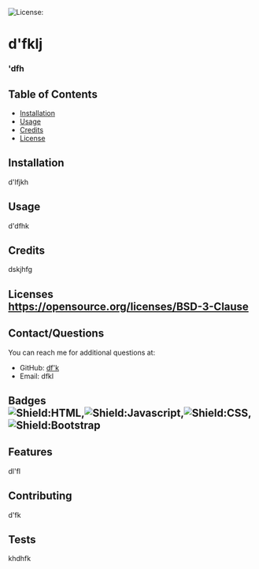 
  ![License:](https://img.shields.io/badge/License-BSD_3--Clause-blue.svg)
  
  # d'fklj
  ### 'dfh
  ## Table of Contents
    
  * [Installation](#installation)
  * [Usage](#usage)
  * [Credits](#credits)
  * [License](#license)
  
  ## Installation
  d'lfjkh
  
  ## Usage 
  d'dfhk
  
  ## Credits
  dskjhfg
##
## Licenses <br>https://opensource.org/licenses/BSD-3-Clause
  ## Contact/Questions
  You can reach me for additional questions at:
  * GitHub: [df'k](https://github.com/'ldfjkh)
  * Email: dfkl
## Badges <br>![Shield:HTML](https://img.shields.io/badge/HTML-239120?style=for-the-badge&logo=html5&logoColor=white),![Shield:Javascript](https://img.shields.io/badge/JavaScript-F7DF1E?style=for-the-badge&logo=javascript&logoColor=black),![Shield:CSS](https://img.shields.io/badge/CSS-239120?&style=for-the-badge&logo=css3&logoColor=white),![Shield:Bootstrap](https://img.shields.io/badge/Bootstrap-563D7C?style=for-the-badge&logo=bootstrap&logoColor=white) 
    
  ## Features
  dl'fl
  
  ## Contributing  
  d'fk
  
  ## Tests
  khdhfk

